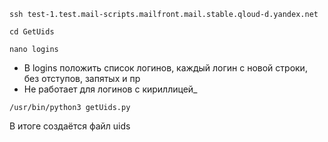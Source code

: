 ``ssh test-1.test.mail-scripts.mailfront.mail.stable.qloud-d.yandex.net``

`cd GetUids`

`nano logins`

* В logins положить список логинов, каждый логин с новой строки, без отступов, запятых и пр
* Не работает для логинов с кириллицей_

`/usr/bin/python3 getUids.py`

В итоге создаётся файл uids


